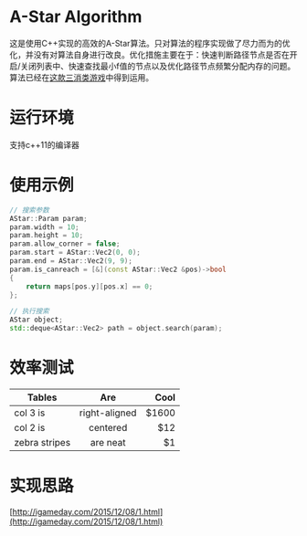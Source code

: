 # A-Star Algorithm
这是使用C++实现的高效的A-Star算法。只对算法的程序实现做了尽力而为的优化，并没有对算法自身进行改良。优化措施主要在于：快速判断路径节点是否在开启/关闭列表中、快速查找最小f值的节点以及优化路径节点频繁分配内存的问题。算法已经在[这款三消类游戏](https://github.com/zhangpanyi/eliminate-game)中得到运用。

# 运行环境
支持c++11的编译器

# 使用示例
```c++
// 搜索参数
AStar::Param param;
param.width = 10;
param.height = 10;
param.allow_corner = false;
param.start = AStar::Vec2(0, 0);
param.end = AStar::Vec2(9, 9);
param.is_canreach = [&](const AStar::Vec2 &pos)->bool
{
    return maps[pos.y][pos.x] == 0;
};

// 执行搜索
AStar object;
std::deque<AStar::Vec2> path = object.search(param);
```

# 效率测试
| Tables        | Are           | Cool  |
| ------------- |:-------------:| -----:|
| col 3 is      | right-aligned | $1600 |
| col 2 is      | centered      |   $12 |
| zebra stripes | are neat      |    $1 |

# 实现思路
[http://igameday.com/2015/12/08/1.html](http://igameday.com/2015/12/08/1.html)
